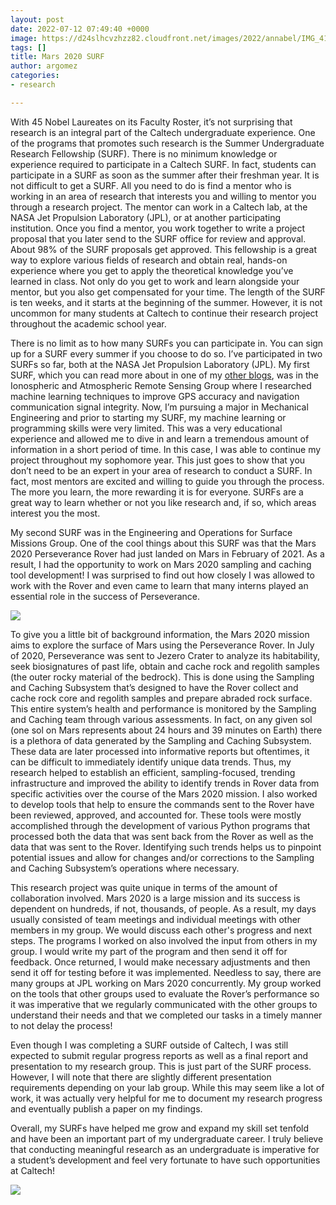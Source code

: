 ```yaml
---
layout: post
date: 2022-07-12 07:49:40 +0000
image: https://d24slhcvzhzz82.cloudfront.net/images/2022/annabel/IMG_4112.JPG
tags: []
title: Mars 2020 SURF
author: argomez
categories:
- research

---
```

With 45 Nobel Laureates on its Faculty Roster, it’s not surprising that research is an integral part of the Caltech undergraduate experience. One of the programs that promotes such research is the Summer Undergraduate Research Fellowship (SURF). There is no minimum knowledge or experience required to participate in a Caltech SURF. In fact, students can participate in a SURF as soon as the summer after their freshman year. It is not difficult to get a SURF. All you need to do is find a mentor who is working in an area of research that interests you and willing to mentor you through a research project. The mentor can work in a Caltech lab, at the NASA Jet Propulsion Laboratory (JPL), or at another participating institution. Once you find a mentor, you work together to write a project proposal that you later send to the SURF office for review and approval. About 98% of the SURF proposals get approved. This fellowship is a great way to explore various fields of research and obtain real, hands-on experience where you get to apply the theoretical knowledge you’ve learned in class. Not only do you get to work and learn alongside your mentor, but you also get compensated for your time. The length of the SURF is ten weeks, and it starts at the beginning of the summer. However, it is not uncommon for many students at Caltech to continue their research project throughout the academic school year.

There is no limit as to how many SURFs you can participate in. You can sign up for a SURF every summer if you choose to do so. I’ve participated in two SURFs so far, both at the NASA Jet Propulsion Laboratory (JPL). My first SURF, which you can read more about in one of my [other blogs](https://caltechadmissions.blog/annabels-theorem/), was in the Ionospheric and Atmospheric Remote Sensing Group where I researched machine learning techniques to improve GPS accuracy and navigation communication signal integrity. Now, I’m pursuing a major in Mechanical Engineering and prior to starting my SURF, my machine learning or programming skills were very limited. This was a very educational experience and allowed me to dive in and learn a tremendous amount of information in a short period of time. In this case, I was able to continue my project throughout my sophomore year. This just goes to show that you don’t need to be an expert in your area of research to conduct a SURF. In fact, most mentors are excited and willing to guide you through the process. The more you learn, the more rewarding it is for everyone. SURFs are a great way to learn whether or not you like research and, if so, which areas interest you the most.

My second SURF was in the Engineering and Operations for Surface Missions Group. One of the cool things about this SURF was that the Mars 2020 Perseverance Rover had just landed on Mars in February of 2021. As a result, I had the opportunity to work on Mars 2020 sampling and caching tool development! I was surprised to find out how closely I was allowed to work with the Rover and even came to learn that many interns played an essential role in the success of Perseverance.

![](https://ug-admissions-caltech-blog-publish.s3.us-west-1.amazonaws.com/images/2022/annabel/IMG_0586.jpg)

To give you a little bit of background information, the Mars 2020 mission aims to explore the surface of Mars using the Perseverance Rover. In July of 2020, Perseverance was sent to Jezero Crater to analyze its habitability, seek biosignatures of past life, obtain and cache rock and regolith samples (the outer rocky material of the bedrock). This is done using the Sampling and Caching Subsystem that’s designed to have the Rover collect and cache rock core and regolith samples and prepare abraded rock surface. This entire system’s health and performance is monitored by the Sampling and Caching team through various assessments. In fact, on any given sol (one sol on Mars represents about 24 hours and 39 minutes on Earth) there is a plethora of data generated by the Sampling and Caching Subsystem. These data are later processed into informative reports but oftentimes, it can be difficult to immediately identify unique data trends. Thus, my research helped to establish an efficient, sampling-focused, trending infrastructure and improved the ability to identify trends in Rover data from specific activities over the course of the Mars 2020 mission. I also worked to develop tools that help to ensure the commands sent to the Rover have been reviewed, approved, and accounted for. These tools were mostly accomplished through the development of various Python programs that processed both the data that was sent back from the Rover as well as the data that was sent to the Rover. Identifying such trends helps us to pinpoint potential issues and allow for changes and/or corrections to the Sampling and Caching Subsystem’s operations where necessary.

This research project was quite unique in terms of the amount of collaboration involved. Mars 2020 is a large mission and its success is dependent on hundreds, if not, thousands, of people. As a result, my days usually consisted of team meetings and individual meetings with other members in my group. We would discuss each other's progress and next steps. The programs I worked on also involved the input from others in my group. I would write my part of the program and then send it off for feedback. Once returned, I would make necessary adjustments and then send it off for testing before it was implemented. Needless to say, there are many groups at JPL working on Mars 2020 concurrently. My group worked on the tools that other groups used to evaluate the Rover’s performance so it was imperative that we regularly communicated with the other groups to understand their needs and that we completed our tasks in a timely manner to not delay the process!

Even though I was completing a SURF outside of Caltech, I was still expected to submit regular progress reports as well as a final report and presentation to my research group. This is just part of the SURF process. However, I will note that there are slightly different presentation requirements depending on your lab group. While this may seem like a lot of work, it was actually very helpful for me to document my research progress and eventually publish a paper on my findings.

Overall, my SURFs have helped me grow and expand my skill set tenfold and have been an important part of my undergraduate career. I truly believe that conducting meaningful research as an undergraduate is imperative for a student’s development and feel very fortunate to have such opportunities at Caltech!

![](https://ug-admissions-caltech-blog-publish.s3.us-west-1.amazonaws.com/images/2022/annabel/IMG_5660.jpg)